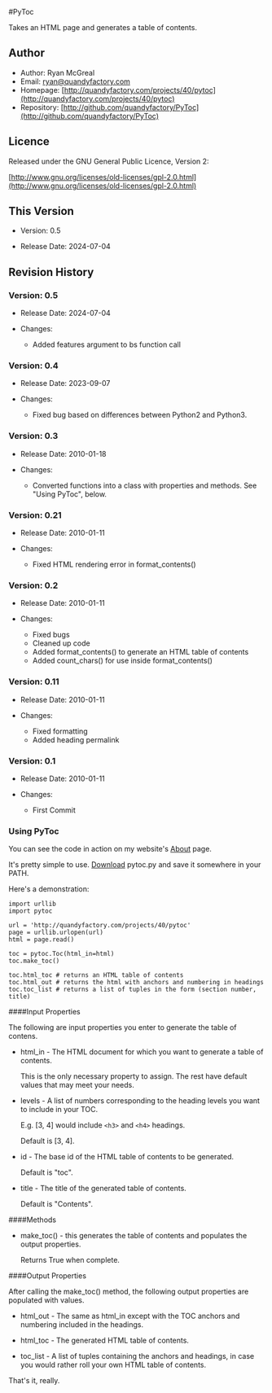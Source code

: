 #PyToc

Takes an HTML page and generates a table of contents.

## Author

* Author: Ryan McGreal
* Email: [ryan@quandyfactory.com](mailto:ryan@quandyfactory.com)
* Homepage: [http://quandyfactory.com/projects/40/pytoc](http://quandyfactory.com/projects/40/pytoc)
* Repository: [http://github.com/quandyfactory/PyToc](http://github.com/quandyfactory/PyToc)

## Licence

Released under the GNU General Public Licence, Version 2:

[http://www.gnu.org/licenses/old-licenses/gpl-2.0.html](http://www.gnu.org/licenses/old-licenses/gpl-2.0.html)

## This Version

* Version: 0.5

* Release Date: 2024-07-04

## Revision History

### Version: 0.5

* Release Date: 2024-07-04

* Changes:

    * Added features argument to bs function call

### Version: 0.4

* Release Date: 2023-09-07

* Changes:

    * Fixed bug based on differences between Python2 and Python3.

### Version: 0.3

* Release Date: 2010-01-18

* Changes:

    * Converted functions into a class with properties and methods. See "Using PyToc", below.

### Version: 0.21

* Release Date: 2010-01-11

* Changes:

    * Fixed HTML rendering error in format_contents()
    
### Version: 0.2

* Release Date: 2010-01-11

* Changes:

    * Fixed bugs
    * Cleaned up code
    * Added format_contents() to generate an HTML table of contents
    * Added count_chars() for use inside format_contents()
    
### Version: 0.11

* Release Date: 2010-01-11

* Changes:

    * Fixed formatting
    * Added heading permalink
        
### Version: 0.1

* Release Date: 2010-01-11

* Changes:

    * First Commit
    
### Using PyToc
    
You can see the code in action on my website's [About](http://quandyfactory.com/about/) page.

It's pretty simple to use. [Download](http://github.com/quandyfactory/PyToc) pytoc.py and save it somewhere in your PATH. 

Here's a demonstration:

    import urllib
    import pytoc
    
    url = 'http://quandyfactory.com/projects/40/pytoc'
    page = urllib.urlopen(url)
    html = page.read()

    toc = pytoc.Toc(html_in=html)
    toc.make_toc()
    
    toc.html_toc # returns an HTML table of contents
    toc.html_out # returns the html with anchors and numbering in headings
    toc.toc_list # returns a list of tuples in the form (section number, title)

####Input Properties

The following are input properties you enter to generate the table of contens.

* html_in - The HTML document for which you want to generate a table of contents.

    This is the only necessary property to assign. The rest have default values that may meet your needs.

* levels - A list of numbers corresponding to the heading levels you want to include in your TOC.

    E.g. [3, 4] would include `<h3>` and `<h4>` headings.

    Default is [3, 4].

* id - The base id of the HTML table of contents to be generated.

    Default is "toc".

* title - The title of the generated table of contents.

    Default is "Contents".

####Methods

* make_toc() - this generates the table of contents and populates the output properties. 

    Returns True when complete.

####Output Properties

After calling the make_toc() method, the following output properties are populated with values.

* html_out - The same as html_in except with the TOC anchors and numbering included in the headings.

* html_toc - The generated HTML table of contents.

* toc_list - A list of tuples containing the anchors and headings, in case you would rather roll your own HTML table of contents. 

That's it, really.

